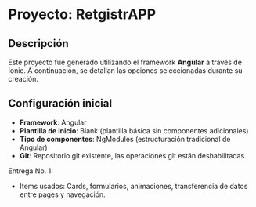 # Proyecto: **RetgistrAPP**

## Descripción
Este proyecto fue generado utilizando el framework **Angular** a través de Ionic. A continuación, se detallan las opciones seleccionadas durante su creación.

## Configuración inicial

- **Framework**: Angular
- **Plantilla de inicio**: Blank (plantilla básica sin componentes adicionales)
- **Tipo de componentes**: NgModules (estructuración tradicional de Angular)
- **Git**: Repositorio git existente, las operaciones git están deshabilitadas.

Entrega No. 1:
- Items usados: Cards, formularios, animaciones, transferencia de datos entre pages y navegación.
